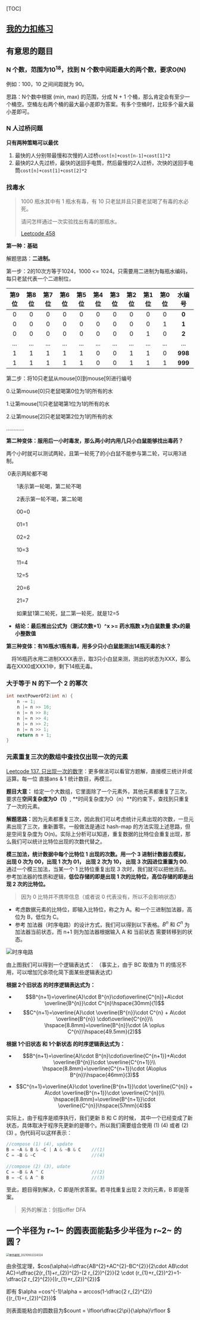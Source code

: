 [TOC]

## [我的力扣练习](https://leetcode-cn.com/u/xrui-f/)

## 有意思的题目

### N 个数，范围为$10^{18}$，找到 N 个数中间距最大的两个数，要求O(N)

例如：100，10 之间间距就为 90。

思路：N个数中根据 (min, max) 的范围，分成 N + 1 个桶，那么肯定会有至少一个桶空。空桶左右两个桶的最大最小差即为答案。有多个空桶时，比较多个最大最小差即可。



### N 人过桥问题

**只有两种策略可以最优**

1. 最快的人分别带最慢和次慢的人过桥`cost[n]+cost[n-1]+cost[1]*2`
2. 最快的2人先过桥，最快的送回手电筒，然后最慢的2人过桥，次快的送回手电筒`cost[n]+cost[1]+cost[2]*2`



### 找毒水

> 1000 瓶水其中有 1 瓶水有毒，有 10 只老鼠并且只要老鼠喝了有毒的水必死。
>
> 请问怎样通过一次实验找出有毒的那瓶水。
>
> [Leetcode 458](https://leetcode-cn.com/problems/poor-pigs/)

**第一种：基础**

解题思路：**二进制。**

第一步：2的10次方等于1024，1000 <= 1024。只需要用二进制为每瓶水编码，每只老鼠代表一个二进制位，

| 第9位 | 第8位 | 第7位 | 第6位 | 第5位 | 第4位 | 第3位 | 第2位 | 第1位 | 第0位 | 水编号  |
| :---: | :---: | :---: | :---: | :---: | :---: | :---: | :---: | :---: | :---: | :-----: |
|   0   |   0   |   0   |   0   |   0   |   0   |   0   |   0   |   0   |   0   |  **0**  |
|   0   |   0   |   0   |   0   |   0   |   0   |   0   |   0   |   0   |   1   |  **1**  |
|   0   |   0   |   0   |   0   |   0   |   0   |   0   |   0   |   1   |   0   |  **2**  |
|  ...  |  ...  |  ...  |  ...  |  ...  |  ...  |  ...  |  ...  |  ...  |  ...  |   ...   |
|   1   |   1   |   1   |   1   |   1   |   0   |   0   |   1   |   1   |   0   | **998** |
|   1   |   1   |   1   |   1   |   1   |   0   |   0   |   1   |   1   |   1   | **999** |

第二步：将10只老鼠从mouse[0]到mouse[9]进行编号

0.让第mouse[0]只老鼠喝第0位为1的所有的水

1.让第mouse[1]只老鼠喝第1位为1的所有的水

2.让第mouse[2]只老鼠喝第2位为1的所有的水

…………

**第二种变体：服用后一小时毒发，那么两小时内用几只小白鼠能够找出毒药？**

​	两个小时就可以测试两轮，且第一轮死了的小白鼠不能参与第二轮，可以用3进制。

​		0表示两轮都不喝

　　1表示第一轮喝，第二轮不喝

　　2表示第一轮不喝，第二轮喝

　　00=0

　　01=1

　　02=2

　　10=3

　　11=4

　　12=5

　　20=6

　　21=7

　　如果鼠1第二轮死，鼠二第一轮死，就是12=5

- **结论：最后推出公式为（测试次数+1）^x >= 药水瓶数   x为白鼠数量  求x的最小整数值**



**第三种变体：有16瓶水1瓶有毒，用多少只小白鼠能测出14瓶无毒的水？**

　将16瓶药水用二进制XXXX表示，取3只小白鼠来测，测出的状态为XXX，那么毒在XXX0或XXX1中，剩下14瓶无毒。



### 大于等于 N 的下一个 2 的幂次

```c++
int nextPowerOf2(int n) {
	n -= 1;
    n |= n >> 16;
    n |= n >> 8;
    n |= n >> 4;
    n |= n >> 2;
    n |= n >> 1;
    return n + 1;
}
```





### 元素重复三次的数组中查找仅出现一次的元素

[Leetcode 137. 只出现一次的数字](https://leetcode-cn.com/problems/single-number-ii/)：更多做法可以看官方题解，直接模三统计并或运算。每一位 直接ans & 1 统计数目，再模三。

<strong>题目大意：</strong>
给定一个大数组，它里面除了一个元素外，其他元素都重复了三次，要求在**空间复杂度为O（1）**, **时间复杂度为O（n）**的约束下，查找到只重复了一次的元素。



<strong>解题思路：</strong>因为元素都重复三次，因此我们可以考虑统计元素出现的次数，一旦元素出现了三次，重新置零。一般做法是通过 hash-map 的方法实现上述思路，但是空间复杂度为 O(n)。实际上分析可以知道，重复数据的比特位会重复出现，那么我们可以统计比特位出现的次数代替之。



**模三加法，统计数据中每个比特位 1 出现的次数。用一个 3 进制计数器去模拟，出现 0 次为 00，出现 1 次为 01， 出现 2 次为 10， 出现 3 次因进位重置为 00.** 通过一个模三加法，当某一个 1 比特位重复出现 3 次时，我们就可以把他消去。参考加法器的性质和逻辑，**低位存储的即是出现 1 次的比特位，高位存储的即是出现 2 次的比特位。**

> 因为 0 比特并不携带信息（或者说 0 代表没有，所以不会影响状态）

- 考虑数据元素的比特位，即输入比特位，称之为 A。和一个三进制加法器，高位为 B，低位为 C。
- 参考 加法器（时序电路）的设计方式，我们可以得到以下表格。$B^{n}\text{ 和 }C^{n}$ 为加法器当前状态，而 n+1 则为加法器根据输入 A 和 当前状态 需要转移到的状态。

![时序电路](.\images\时序电路.png)

由上图我们可以得到一个逻辑表达式：
（事实上，由于 BC 取值为 11 的情况不用，可以增加冗余项化简下面某些逻辑表达式）

**根据 2个旧状态 的时序逻辑表达式为：**

- $$B^{n+1}=\overline{A}\cdot B^{n}\cdot\overline{C^{n}}+A\cdot \overline{B^{n}}\cdot C^{n}\hspace{30mm}(1)$$
- $$C^{n+1}=\overline{A}\cdot \overline{B^{n}}\cdot C^{n} + A\cdot \overline{B^{n}} \cdot\overline{C^{n}}\\  \hspace{8.8mm}=\overline{B^{n}}\cdot (A \oplus C^{n})\hspace{49.5mm}(2)$$

**根据 1个旧状态 和 1个新状态 的时序逻辑表达式为：**

- $$B^{n+1}=\overline{A}\cdot B^{n}\cdot\overline{C^{n+1}}+A\cdot \overline{B^{n}}\cdot \overline{C^{n+1}}\\ \hspace{8.8mm}=\overline{C^{n+1}}\cdot (A\oplus B^{n})\hspace{46mm}(3)$$

- $$C^{n+1}=\overline{A}\cdot \overline{B^{n+1}}\cdot \overline{C^{n}} + A\cdot \overline{B^{n+1}}\cdot \overline{C^{n}}\\ \hspace{8.8mm}=\overline{B^{n+1}}\cdot \overline{C^{n}}\hspace{57mm}(4)$$

实际上，由于程序是顺序执行，我们更新 B 和 C 的时候， 其中一个已经变成了新状态，具体取决于程序先更新的是哪个。所以我们需要组合使用 (1) (4) 或者 (2) (3) 。伪代码可以这样表示：

~~~c++
//compose (1) (4), update
B = ~A & B & ~C | A & ~B & C	//(1)
C = ~B & ~C						//(4)
    
//compose (2) (3), udate
C = ~B & A ^ C					//(2)
B = ~C & A ^ B					//(3)
~~~

至此，题目得到解决，C 即是所求答案。若寻找重复出现 2 次的元素，B 即是答案。

> 另外的解法：剑指offer DFA



## 一个半径为 r~1~ 的圆表面能黏多少半径为 r~2~ 的圆？

<img src=".\images\微信截图_20210502224324.png" alt="微信截图_20210502224324" style="zoom:50%;"/>

由余弦定理，$cos(\alpha)=\dfrac{AB^{2}+AC^{2}-BC^{2}}{2\cdot AB\cdot AC}=\dfrac{2(r_{1}+r_{2})^{2}-(2 r_{2})^{2}}{2 \cdot (r_{1}+r_{2})^2}=1-\dfrac{2 r_{2}^{2}}{(r_{1}+r_{2})^{2}}$ 

即有 $\alpha =cos^{-1}\alpha = arccos(1-\dfrac{2 r_{2}^{2}}{(r_{1}+r_{2})^{2}})$

则表面能粘合的圆数目为$count = \lfloor\dfrac{2\pi}{\alpha}\rfloor $

